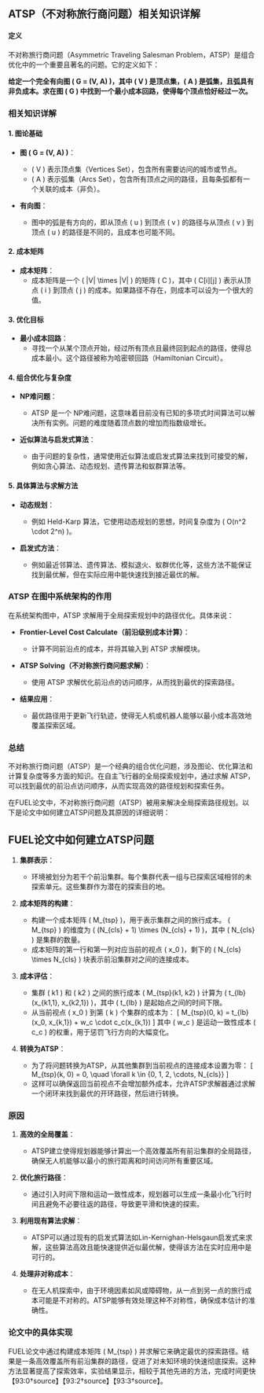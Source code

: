 ## ATSP（不对称旅行商问题）相关知识详解

#### 定义

不对称旅行商问题（Asymmetric Traveling Salesman Problem，ATSP）是组合优化中的一个重要且著名的问题。它的定义如下：

**给定一个完全有向图 \( G = (V, A) \)，其中 \( V \) 是顶点集，\( A \) 是弧集，且弧具有非负成本。求在图 \( G \) 中找到一个最小成本回路，使得每个顶点恰好经过一次。**

### 相关知识详解

#### 1. 图论基础

- **图 \( G = (V, A) \)**：
  - \( V \) 表示顶点集（Vertices Set），包含所有需要访问的城市或节点。
  - \( A \) 表示弧集（Arcs Set），包含所有顶点之间的路径，且每条弧都有一个关联的成本（非负）。

- **有向图**：
  - 图中的弧是有方向的，即从顶点 \( u \) 到顶点 \( v \) 的路径与从顶点 \( v \) 到顶点 \( u \) 的路径是不同的，且成本也可能不同。

#### 2. 成本矩阵

- **成本矩阵**：
  - 成本矩阵是一个 \( |V| \times |V| \) 的矩阵 \( C \)，其中 \( C[i][j] \) 表示从顶点 \( i \) 到顶点 \( j \) 的成本。如果路径不存在，则成本可以设为一个很大的值。

#### 3. 优化目标

- **最小成本回路**：
  - 寻找一个从某个顶点开始，经过所有顶点且最终回到起点的路径，使得总成本最小。这个路径被称为哈密顿回路（Hamiltonian Circuit）。

#### 4. 组合优化与复杂度

- **NP难问题**：
  - ATSP 是一个 NP难问题，这意味着目前没有已知的多项式时间算法可以解决所有实例。问题的难度随着顶点数的增加而指数级增长。

- **近似算法与启发式算法**：
  - 由于问题的复杂性，通常使用近似算法或启发式算法来找到可接受的解，例如贪心算法、动态规划、遗传算法和蚁群算法等。

#### 5. 具体算法与求解方法

- **动态规划**：
  - 例如 Held-Karp 算法，它使用动态规划的思想，时间复杂度为 \( O(n^2 \cdot 2^n) \)。

- **启发式方法**：
  - 例如最近邻算法、遗传算法、模拟退火、蚁群优化等，这些方法不能保证找到最优解，但在实际应用中能快速找到接近最优的解。

### ATSP 在图中系统架构的作用

在系统架构图中，ATSP 求解用于全局探索规划中的路径优化。具体来说：

- **Frontier-Level Cost Calculate（前沿级别成本计算）**：
  - 计算不同前沿点的成本，并将其输入到 ATSP 求解模块。

- **ATSP Solving（不对称旅行商问题求解）**：
  - 使用 ATSP 求解优化前沿点的访问顺序，从而找到最优的探索路径。

- **结果应用**：
  - 最优路径用于更新飞行轨迹，使得无人机或机器人能够以最小成本高效地覆盖探索区域。

### 总结

不对称旅行商问题（ATSP）是一个经典的组合优化问题，涉及图论、优化算法和计算复杂度等多方面的知识。在自主飞行器的全局探索规划中，通过求解 ATSP，可以找到最优的前沿点访问顺序，从而实现高效的路径规划和探索任务。


在FUEL论文中，不对称旅行商问题（ATSP）被用来解决全局探索路径规划。以下是论文中如何建立ATSP问题及其原因的详细说明：

## FUEL论文中如何建立ATSP问题

1. **集群表示**：
   - 环境被划分为若干个前沿集群。每个集群代表一组与已探索区域相邻的未探索单元。这些集群作为潜在的探索目的地。

2. **成本矩阵的构建**：
   - 构建一个成本矩阵 \( M_{tsp} \)，用于表示集群之间的旅行成本。 \( M_{tsp} \) 的维度为 \( (N_{cls} + 1) \times (N_{cls} + 1) \)，其中 \( N_{cls} \) 是集群的数量。
   - 成本矩阵的第一行和第一列对应当前的视点 \( x_0 \)，剩下的 \( N_{cls} \times N_{cls} \) 块表示前沿集群对之间的连接成本。

3. **成本评估**：
   - 集群 \( k1 \) 和 \( k2 \) 之间的旅行成本 \( M_{tsp}(k1, k2) \) 计算为 \( t_{lb}(x_{k1,1}, x_{k2,1}) \)，其中 \( t_{lb} \) 是起始点之间的时间下限。
   - 从当前视点 \( x_0 \) 到第 \( k \) 个集群的成本为：
     \[
     M_{tsp}(0, k) = t_{lb}(x_0, x_{k,1}) + w_c \cdot c_c(x_{k,1})
     \]
     其中 \( w_c \) 是运动一致性成本 \( c_c \) 的权重，用于惩罚飞行方向的大幅变化。

4. **转换为ATSP**：
   - 为了将问题转换为ATSP，从其他集群到当前视点的连接成本设置为零：
     \[
     M_{tsp}(k, 0) = 0, \quad \forall k \in \{0, 1, 2, \cdots, N_{cls}\}
     \]
   - 这样可以确保返回当前视点不会增加额外成本，允许ATSP求解器通过求解一个闭环来找到最优的开环路径，然后进行转换。

### 原因

1. **高效的全局覆盖**：
   - ATSP建立使得规划器能够计算出一个高效覆盖所有前沿集群的全局路径，确保无人机能够以最小的旅行距离和时间访问所有重要区域。

2. **优化旅行路径**：
   - 通过引入时间下限和运动一致性成本，规划器可以生成一条最小化飞行时间且避免不必要往返的路径，导致更平滑和快速的探索。

3. **利用现有算法求解**：
   - ATSP可以通过现有的启发式算法如Lin-Kernighan-Helsgaun启发式来求解，这些算法高效且能快速提供近似最优解，使得该方法在实时应用中是可行的。

4. **处理非对称成本**：
   - 在无人机探索中，由于环境因素如风或障碍物，从一点到另一点的旅行成本可能是不对称的。ATSP能够有效处理这种不对称性，确保成本估计的准确性。

### 论文中的具体实现

FUEL论文中通过构建成本矩阵 \( M_{tsp} \) 并求解它来确定最优的探索路径。结果是一条高效覆盖所有前沿集群的路径，促进了对未知环境的快速彻底探索。这种方法显著提高了探索效率，实验结果显示，相较于其他先进的方法，完成时间更快【93:0†source】【93:2†source】【93:3†source】。